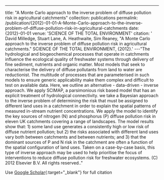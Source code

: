 ---
title: "A Monte Carlo approach to the inverse problem of diffuse pollution risk in agricultural catchments"
collection: publications
permalink: /publication/{2012}-01-01-A-Monte-Carlo-approach-to-the-inverse-problem-of-diffuse-pollution-risk-in-agricultural-catchments
date: {2012}-01-01
venue: 'SCIENCE OF THE TOTAL ENVIRONMENT'
citation: ' David Milledge,  Stuart Lane,  A. Heathwaite,  Sim Reaney, &quot;A Monte Carlo approach to the inverse problem of diffuse pollution risk in agricultural catchments.&quot; SCIENCE OF THE TOTAL ENVIRONMENT, {2012}.'
---"The hydrological and biogeochemical processes that operate in catchments influence the ecological quality of freshwater systems through delivery of fine sediment, nutrients and organic matter. Most models that seek to characterise the delivery of diffuse pollutants from land to water are reductionist. The multitude of processes that are parameterised in such models to ensure generic applicability make them complex and difficult to test on available data. Here, we outline an alternative - data-driven - inverse approach. We apply SCIMAP, a parsimonious risk based model that has an explicit treatment of hydrological connectivity. we take a Bayesian approach to the inverse problem of determining the risk that must be assigned to different land uses in a catchment in order to explain the spatial patterns of measured in-stream nutrient concentrations. We apply the model to identify the key sources of nitrogen (N) and phosphorus (P) diffuse pollution risk in eleven UK catchments covering a range of landscapes. The model results show that: 1) some land use generates a consistently high or low risk of diffuse nutrient pollution; but 2) the risks associated with different land uses vary both between catchments and between nutrients; and 3) that the dominant sources of P and N risk in the catchment are often a function of the spatial configuration of land uses. Taken on a case-by-case basis, this type of inverse approach may be used to help prioritise the focus of interventions to reduce diffuse pollution risk for freshwater ecosystems. (C) 2012 Elsevier B.V. All rights reserved.."

Use [Google Scholar](https://scholar.google.com/scholar?q=A+Monte+Carlo+approach+to+the+inverse+problem+of+diffuse+pollution+risk+in+agricultural+catchments){:target="_blank"} for full citation